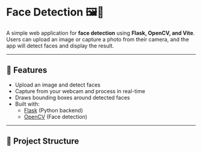 # Face Detection 🖼️👤

A simple web application for **face detection** using **Flask, OpenCV, and Vite**.  
Users can upload an image or capture a photo from their camera, and the app will detect faces and display the result.

---

## 🚀 Features
- Upload an image and detect faces
- Capture from your webcam and process in real-time
- Draws bounding boxes around detected faces
- Built with:
  - [Flask](https://flask.palletsprojects.com/) (Python backend)
  - [OpenCV](https://opencv.org/) (Face detection)

---

## 📂 Project Structure
